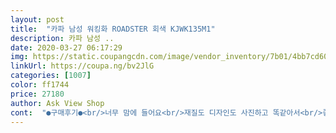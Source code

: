 ```yaml
---
layout: post 
title:  "카파 남성 워킹화 ROADSTER 회색 KJWK135M1" 
description: 카파 남성 ..
date: 2020-03-27 06:17:29 
img: https://static.coupangcdn.com/image/vendor_inventory/7b01/4bb7cd607126fb3f363ae26e546fdda528c0ef2134a527294d13db1b5107.jpg 
linkUrl: https://coupa.ng/bv2JlG 
categories: [1007] 
color: ff1744 
price: 27180 
author: Ask View Shop 
cont:  "●구매후기●<br/>너무 맘에 들어요<br/>재질도 디자인도 사진하고 똑같아서<br/>좋네요<br/>너무 맘에 들어요<br/>재질도 디자인도 사진하고 똑같아서<br/>좋네요<br/>" 
---
```

